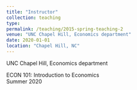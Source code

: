 ```yaml
---
title: "Instructor"
collection: teaching
type:
permalink: /teaching/2015-spring-teaching-2
venue: "UNC Chapel Hill, Economics department"
date: 2020-01-01
location: "Chapel Hill, NC"
---
```


UNC Chapel Hill, Economics department

ECON 101: Introduction to Economics\
Summer 2020
